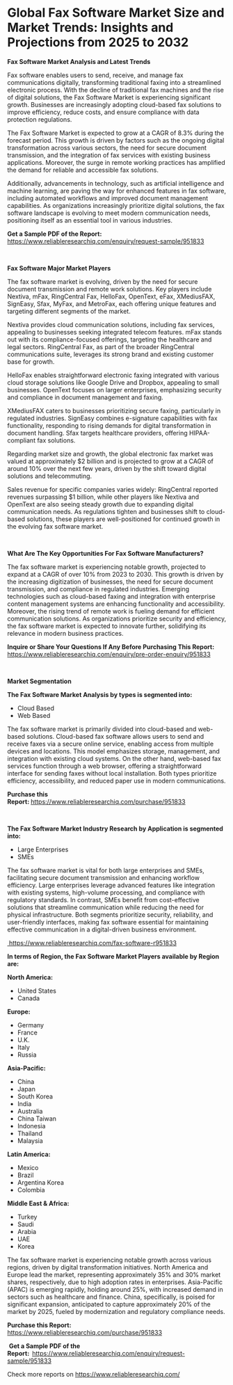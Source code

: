 <p><h1>Global Fax Software Market Size and Market Trends: Insights and Projections from 2025 to 2032</h1></p><p><strong>Fax Software Market Analysis and Latest Trends</strong></p>
<p><p>Fax software enables users to send, receive, and manage fax communications digitally, transforming traditional faxing into a streamlined electronic process. With the decline of traditional fax machines and the rise of digital solutions, the Fax Software Market is experiencing significant growth. Businesses are increasingly adopting cloud-based fax solutions to improve efficiency, reduce costs, and ensure compliance with data protection regulations.</p><p>The Fax Software Market is expected to grow at a CAGR of 8.3% during the forecast period. This growth is driven by factors such as the ongoing digital transformation across various sectors, the need for secure document transmission, and the integration of fax services with existing business applications. Moreover, the surge in remote working practices has amplified the demand for reliable and accessible fax solutions.</p><p>Additionally, advancements in technology, such as artificial intelligence and machine learning, are paving the way for enhanced features in fax software, including automated workflows and improved document management capabilities. As organizations increasingly prioritize digital solutions, the fax software landscape is evolving to meet modern communication needs, positioning itself as an essential tool in various industries.</p></p>
<p><strong>Get a Sample PDF of the Report:&nbsp;</strong> <a href="https://www.reliableresearchiq.com/enquiry/request-sample/951833?utm_campaign=2247&utm_medium=2&utm_source=Github&utm_content=ia&utm_term=06032025&utm_id=fax-software">https://www.reliableresearchiq.com/enquiry/request-sample/951833</a></p>
<p>&nbsp;</p>
<p><strong>Fax Software Major Market Players</strong></p>
<p><p>The fax software market is evolving, driven by the need for secure document transmission and remote work solutions. Key players include Nextiva, mFax, RingCentral Fax, HelloFax, OpenText, eFax, XMediusFAX, SignEasy, Sfax, MyFax, and MetroFax, each offering unique features and targeting different segments of the market.</p><p>Nextiva provides cloud communication solutions, including fax services, appealing to businesses seeking integrated telecom features. mFax stands out with its compliance-focused offerings, targeting the healthcare and legal sectors. RingCentral Fax, as part of the broader RingCentral communications suite, leverages its strong brand and existing customer base for growth.</p><p>HelloFax enables straightforward electronic faxing integrated with various cloud storage solutions like Google Drive and Dropbox, appealing to small businesses. OpenText focuses on larger enterprises, emphasizing security and compliance in document management and faxing.</p><p>XMediusFAX caters to businesses prioritizing secure faxing, particularly in regulated industries. SignEasy combines e-signature capabilities with fax functionality, responding to rising demands for digital transformation in document handling. Sfax targets healthcare providers, offering HIPAA-compliant fax solutions.</p><p>Regarding market size and growth, the global electronic fax market was valued at approximately $2 billion and is projected to grow at a CAGR of around 10% over the next few years, driven by the shift toward digital solutions and telecommuting.</p><p>Sales revenue for specific companies varies widely: RingCentral reported revenues surpassing $1 billion, while other players like Nextiva and OpenText are also seeing steady growth due to expanding digital communication needs. As regulations tighten and businesses shift to cloud-based solutions, these players are well-positioned for continued growth in the evolving fax software market.</p></p>
<p>&nbsp;</p>
<p><strong>What Are The Key Opportunities For Fax Software Manufacturers?</strong></p>
<p><p>The fax software market is experiencing notable growth, projected to expand at a CAGR of over 10% from 2023 to 2030. This growth is driven by the increasing digitization of businesses, the need for secure document transmission, and compliance in regulated industries. Emerging technologies such as cloud-based faxing and integration with enterprise content management systems are enhancing functionality and accessibility. Moreover, the rising trend of remote work is fueling demand for efficient communication solutions. As organizations prioritize security and efficiency, the fax software market is expected to innovate further, solidifying its relevance in modern business practices.</p></p>
<p><strong>Inquire or Share Your Questions If Any Before Purchasing This Report:</strong> <a href="https://www.reliableresearchiq.com/enquiry/pre-order-enquiry/951833?utm_campaign=2247&utm_medium=2&utm_source=Github&utm_content=ia&utm_term=06032025&utm_id=fax-software">https://www.reliableresearchiq.com/enquiry/pre-order-enquiry/951833</a></p>
<p>&nbsp;</p>
<p><strong>Market Segmentation</strong></p>
<p><strong>The Fax Software Market Analysis by types is segmented into:</strong></p>
<p><ul><li>Cloud Based</li><li>Web Based</li></ul></p>
<p><p>The fax software market is primarily divided into cloud-based and web-based solutions. Cloud-based fax software allows users to send and receive faxes via a secure online service, enabling access from multiple devices and locations. This model emphasizes storage, management, and integration with existing cloud systems. On the other hand, web-based fax services function through a web browser, offering a straightforward interface for sending faxes without local installation. Both types prioritize efficiency, accessibility, and reduced paper use in modern communications.</p></p>
<p><strong>Purchase this Report:&nbsp;</strong><a href="https://www.reliableresearchiq.com/purchase/951833?utm_campaign=2247&utm_medium=2&utm_source=Github&utm_content=ia&utm_term=06032025&utm_id=fax-software">https://www.reliableresearchiq.com/purchase/951833</a></p>
<p>&nbsp;</p>
<p><strong>The Fax Software Market Industry Research by Application is segmented into:</strong></p>
<p><ul><li>Large Enterprises</li><li>SMEs</li></ul></p>
<p><p>The fax software market is vital for both large enterprises and SMEs, facilitating secure document transmission and enhancing workflow efficiency. Large enterprises leverage advanced features like integration with existing systems, high-volume processing, and compliance with regulatory standards. In contrast, SMEs benefit from cost-effective solutions that streamline communication while reducing the need for physical infrastructure. Both segments prioritize security, reliability, and user-friendly interfaces, making fax software essential for maintaining effective communication in a digital-driven business environment.</p></p>
<p><a href="https://www.reliableresearchiq.com/fax-software-r951833?utm_campaign=2247&utm_medium=2&utm_source=Github&utm_content=ia&utm_term=06032025&utm_id=fax-software">&nbsp;https://www.reliableresearchiq.com/fax-software-r951833</a></p>
<p><strong>In terms of Region, the Fax Software Market Players available by Region are:</strong></p>
<p>
    <p> <strong> North America: </strong>
        <ul>
            <li>United States</li>
            <li>Canada</li>
        </ul>
        </p> 
    <p> <strong> Europe: </strong>
        <ul>
            <li>Germany</li>
            <li>France</li>
            <li>U.K.</li>
            <li>Italy</li>
            <li>Russia</li>
        </ul>
        </p> 
    <p> <strong> Asia-Pacific: </strong>
        <ul>
            <li>China</li>
            <li>Japan</li>
            <li>South Korea</li>
            <li>India</li>
            <li>Australia</li>
            <li>China Taiwan</li>
            <li>Indonesia</li>
            <li>Thailand</li>
            <li>Malaysia</li>
        </ul>
        </p> 
    <p> <strong> Latin America: </strong>
        <ul>
            <li>Mexico</li>
            <li>Brazil</li>
            <li>Argentina Korea</li>
            <li>Colombia</li>
        </ul>
        </p> 
    <p> <strong> Middle East & Africa: </strong>
        <ul>
            <li>Turkey</li>
            <li>Saudi</li>
            <li>Arabia</li>
            <li>UAE</li>
            <li>Korea</li>
        </ul>
    </p>
    </p>
<p><p>The fax software market is experiencing notable growth across various regions, driven by digital transformation initiatives. North America and Europe lead the market, representing approximately 35% and 30% market shares, respectively, due to high adoption rates in enterprises. Asia-Pacific (APAC) is emerging rapidly, holding around 25%, with increased demand in sectors such as healthcare and finance. China, specifically, is poised for significant expansion, anticipated to capture approximately 20% of the market by 2025, fueled by modernization and regulatory compliance needs.</p></p>
<p><strong>Purchase this Report: </strong><a href="https://www.reliableresearchiq.com/purchase/951833?utm_campaign=2247&utm_medium=2&utm_source=Github&utm_content=ia&utm_term=06032025&utm_id=fax-software">https://www.reliableresearchiq.com/purchase/951833</a></p>
<p>&nbsp;<strong>Get a Sample PDF of the Report:&nbsp;&nbsp;</strong><a href="https://www.reliableresearchiq.com/enquiry/request-sample/951833?utm_campaign=2247&utm_medium=2&utm_source=Github&utm_content=ia&utm_term=06032025&utm_id=fax-software">https://www.reliableresearchiq.com/enquiry/request-sample/951833</a></p>
<p><strong></strong></p>
<p>Check more reports on <a href="https://www.reliableresearchiq.com/?utm_campaign=2247&utm_medium=2&utm_source=Github&utm_content=ia&utm_term=06032025&utm_id=fax-software">https://www.reliableresearchiq.com/</a></p>
